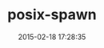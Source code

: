 ---
layout: post
title:  "posix-spawn"
repo:   "rtomayko/posix-spawn"
date:   2015-02-18 17:28:35
gemurl: https://github.com/rtomayko/posix-spawn
---
